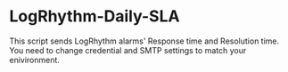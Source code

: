 # LogRhythm-Daily-SLA

This script sends LogRhythm alarms' Response time and Resolution time. You need to change credential and SMTP settings to match your enivironment.
